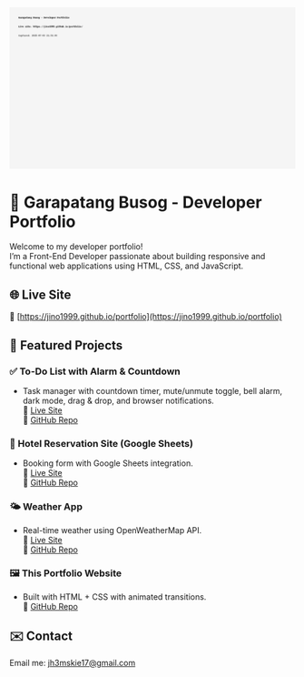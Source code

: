![Portfolio Screenshot](portfolio_screenshot_placeholder.png)
# 💼 Garapatang Busog - Developer Portfolio

Welcome to my developer portfolio!  
I’m a Front-End Developer passionate about building responsive and functional web applications using HTML, CSS, and JavaScript.

## 🌐 Live Site
🔗 [https://jino1999.github.io/portfolio](https://jino1999.github.io/portfolio)

## 📌 Featured Projects

### ✅ To-Do List with Alarm & Countdown
- Task manager with countdown timer, mute/unmute toggle, bell alarm, dark mode, drag & drop, and browser notifications.  
🔗 [Live Site](https://jino1999.github.io/todo-bell-app/)  
📂 [GitHub Repo](https://github.com/jino1999/todo-bell-app)

### 🏨 Hotel Reservation Site (Google Sheets)
- Booking form with Google Sheets integration.  
🔗 [Live Site](https://jino1999.github.io/hotel-reservation-site/)  
📂 [GitHub Repo](https://github.com/jino1999/hotel-reservation-site)

### 🌤️ Weather App
- Real-time weather using OpenWeatherMap API.  
🔗 [Live Site](https://jino1999.github.io/weather-app/)  
📂 [GitHub Repo](https://github.com/jino1999/weather-app)

### 🖼️ This Portfolio Website
- Built with HTML + CSS with animated transitions.  
📂 [GitHub Repo](https://github.com/jino1999/portfolio)

## ✉️ Contact
Email me: [jh3mskie17@gmail.com](mailto:jh3mskie17@gmail.com)
